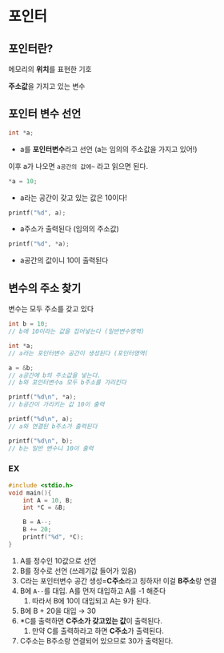 # 포인터

## 포인터란?

메모리의 **위치**를 표현한 기호

**주소값**을 가지고 있는 변수

## 포인터 변수 선언

```c
int *a;
```

- a를 **포인터변수**라고 선언 (a는 임의의 주소값을 가지고 있어!)

이후 a가 나오면 `a공간의 값에~` 라고 읽으면 된다.

```c
*a = 10;
```

- a라는 공간이 갖고 있는 값은 10이다!

```c
printf("%d", a);
```

- a주소가 출력된다 (임의의 주소값)

```c
printf("%d", *a);
```

- a공간의 값이니 10이 출력된다

## 변수의 주소 찾기

변수는 모두 주소를 갖고 있다

```c
int b = 10;
// b에 10이라는 값을 집어넣는다 (일반변수영역)

int *a;
// a라는 포인터변수 공간이 생성된다 (포인터영역(

a = &b;
// a공간에 b의 주소값을 넣는다.
// b와 포인터변수a 모두 b주소를 가리킨다

printf("%d\n", *a);
// b공간이 가리키는 값 10이 출력

printf("%d\n", a);
// a와 연결된 b주소가 출력된다

printf("%d\n", b);
// b는 일반 변수니 10이 출력
```

### EX

```c
#include <stdio.h>
void main(){
	int A = 10, B;
	int *C = &B;

	B = A--;
	B += 20;
	printf("%d", *C);
}
```

1. A를 정수인 10값으로 선언
2. B를 정수로 선언 (쓰레기값 들어가 있음)
3. C라는 포인터변수 공간 생성=**C주소**라고 칭하자! 이걸 **B주소**랑 연결
4. B에 `A--`를 대입. A를 먼저 대입하고 A를 -1 해준다
   1. 따라서 B에 10이 대입되고 A는 9가 된다.
5. B에 B + 20을 대입 → 30
6. \*C를 출력하면 **C주소가 갖고있는 값**이 출력된다.
   1. 만약 C를 출력하라고 하면 **C주소**가 출력된다.
7. C주소는 B주소랑 연결되어 있으므로 30가 출력된다.
